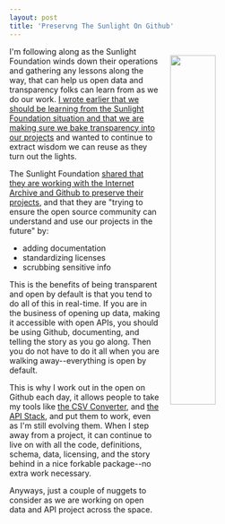 ```yaml
---
layout: post
title: 'Preservng The Sunlight On Github'
---
```

<p><img style="padding: 15px;" src="http://kinlane-productions.s3.amazonaws.com/api_evangelist_site/blog/ok_800.jpeg" alt="" width="40%" align="right" /></p>
<p>I'm following along as the Sunlight Foundation winds down their operations and gathering any lessons along the way, that can help&nbsp;us open data and transparency folks can learn from as we do our work. <a href="http://apievangelist.com/2016/09/23/learning-from-the-sunlight-foundation-situation-and-baking-transparency-into-projects/">I wrote earlier that we should be learning from the Sunlight Foundation situation and that we are making sure we bake transparency into our projects</a>&nbsp;and wanted to continue to extract wisdom we can reuse as they turn out the lights.</p>
<p>The Sunlight Foundation <a href="http://sunlightfoundation.com/blog/2016/10/04/github-and-internet-archive-helping-to-preserve-the-sunlight/">shared that they are working with the Internet Archive and Github to preserve their projects</a>, and that they are "trying to ensure the open source community can understand and use our projects in the future" by:</p>
<ul>
<li>adding documentation</li>
<li>standardizing licenses&nbsp;</li>
<li>scrubbing sensitive info</li>
</ul>
<p>This is the benefits of being transparent and open by default is that you tend&nbsp;to do all of this in real-time. If you are in the business of opening up data, making it accessible with open APIs, you should be using Github, documenting, and telling the story as you go along. Then you do not have to do it all when you are walking away--everything is open by default.</p>
<p>This is why I work out in the open on Github each day, it allows people to take my tools like <a href="https://github.com/kinlane/csv-converter">the CSV Converter</a>, and <a href="https://github.com/api-stack/api-stack">the API Stack</a>, and put them to work, even as I'm still evolving them. When I step away from a project, it can continue to live on with all the code, definitions, schema, data, licensing, and the story behind in a nice forkable package--no extra work necessary.</p>
<p>Anyways, just a couple of nuggets to consider as we are working on open data and API project across the space.</p>